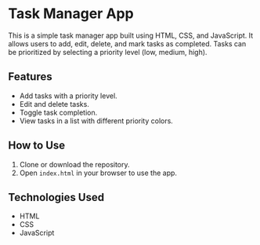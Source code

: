 # Task Manager App

This is a simple task manager app built using HTML, CSS, and JavaScript. It allows users to add, edit, delete, and mark tasks as completed. Tasks can be prioritized by selecting a priority level (low, medium, high).

## Features
- Add tasks with a priority level.
- Edit and delete tasks.
- Toggle task completion.
- View tasks in a list with different priority colors.

## How to Use
1. Clone or download the repository.
2. Open `index.html` in your browser to use the app.

## Technologies Used
- HTML
- CSS
- JavaScript
